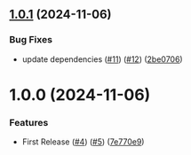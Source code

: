 ## [1.0.1](https://github.com/jamaybyrone/react-schema-markup/compare/v1.0.0...v1.0.1) (2024-11-06)


### Bug Fixes

* update dependencies ([#11](https://github.com/jamaybyrone/react-schema-markup/issues/11)) ([#12](https://github.com/jamaybyrone/react-schema-markup/issues/12)) ([2be0706](https://github.com/jamaybyrone/react-schema-markup/commit/2be0706089e4c70a9efcb42bc76773d971346ea7))

# 1.0.0 (2024-11-06)


### Features

* First Release ([#4](https://github.com/jamaybyrone/react-schema-markup/issues/4)) ([#5](https://github.com/jamaybyrone/react-schema-markup/issues/5)) ([7e770e9](https://github.com/jamaybyrone/react-schema-markup/commit/7e770e9d1b06511aa27525796ff98a2fc4c38355))
